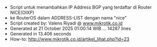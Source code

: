 - Script untuk menambahkan IP Address BGP yang terdaftar di Router NICE(OIXP)
- ke RouterOS dalam ADDRESS-LIST dengan nama "nice"
- Script created by: Valens Riyadi @ www.mikrotik.co.id
- Generated at 21 October 2025 01:00:14 WIB ... 14287 lines
- Generated in 13.406 seconds
- How-to: http://www.mikrotik.co.id/artikel_lihat.php?id=23
